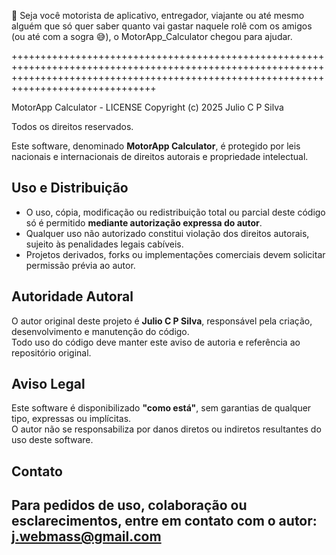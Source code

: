 






🔹 Seja você motorista de aplicativo, entregador, viajante ou até mesmo alguém que só quer saber quanto vai gastar naquele rolê com os amigos (ou até com a sogra 😅), o MotorApp_Calculator chegou para ajudar.



+++++++++++++++++++++++++++++++++++++++++++++++++++++++++++++++++++++++++++++++++++++++++++++++++++++++++++++++++++++++++++++++++++++++++++++++++++++++++++++++++++++++++++++++++++++++++++




MotorApp Calculator - LICENSE
Copyright (c) 2025 Julio C P Silva

Todos os direitos reservados.

Este software, denominado **MotorApp Calculator**, é protegido por leis nacionais e internacionais de direitos autorais e propriedade intelectual.  

## Uso e Distribuição
- O uso, cópia, modificação ou redistribuição total ou parcial deste código só é permitido **mediante autorização expressa do autor**.  
- Qualquer uso não autorizado constitui violação dos direitos autorais, sujeito às penalidades legais cabíveis.  
- Projetos derivados, forks ou implementações comerciais devem solicitar permissão prévia ao autor.

## Autoridade Autoral
O autor original deste projeto é **Julio C P Silva**, responsável pela criação, desenvolvimento e manutenção do código.  
Todo uso do código deve manter este aviso de autoria e referência ao repositório original.

## Aviso Legal
Este software é disponibilizado **"como está"**, sem garantias de qualquer tipo, expressas ou implícitas.  
O autor não se responsabiliza por danos diretos ou indiretos resultantes do uso deste software.

## Contato
Para pedidos de uso, colaboração ou esclarecimentos, entre em contato com o autor:
j.webmass@gmail.com
---
